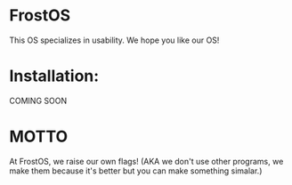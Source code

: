 FrostOS
=======
This OS specializes in usability. We hope you like our OS!

Installation:
=======
COMING SOON

MOTTO
=======

At FrostOS, we raise our own flags! (AKA we don't use other programs, we make them because it's better but you can make something simalar.)
